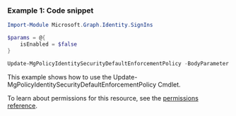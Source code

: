 ### Example 1: Code snippet

```powershellImport-Module Microsoft.Graph.Identity.SignIns

$params = @{
	isEnabled = $false
}

Update-MgPolicyIdentitySecurityDefaultEnforcementPolicy -BodyParameter $params
```
This example shows how to use the Update-MgPolicyIdentitySecurityDefaultEnforcementPolicy Cmdlet.
To learn about permissions for this resource, see the [permissions reference](/graph/permissions-reference).

